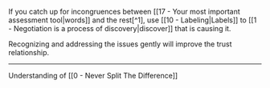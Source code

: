 If you catch up for incongruences between [[17 - Your most important assessment tool|words]] and the rest[^1], use [[10 - Labeling|Labels]] to [[1 - Negotiation is a process of discovery|discover]] that is causing it. 

Recognizing and addressing the issues gently will improve the trust relationship.

---

Understanding of [[0 - Never Split The Difference]]
